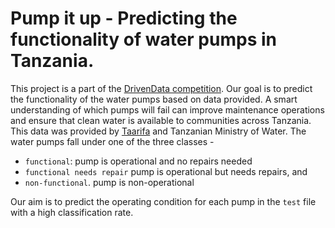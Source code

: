 # Pump it up - Predicting the functionality of water pumps in Tanzania.

This project is a part of the [DrivenData competition](https://www.drivendata.org/competitions/7/pump-it-up-data-mining-the-water-table/). Our goal is to predict the functionality of the water pumps based on data provided. A smart understanding of which pumps will fail can improve maintenance operations and ensure that clean water is available to communities across Tanzania. This data was provided by [Taarifa](http://taarifa.org) and Tanzanian Ministry of Water. The water pumps fall under one of the three classes - 

- `functional`: pump is operational and no repairs needed 
- `functional needs repair` pump is operational but needs repairs, and
- `non-functional`. pump is non-operational

Our aim is to predict the operating condition for each pump in the `test` file with a high classification rate. 
